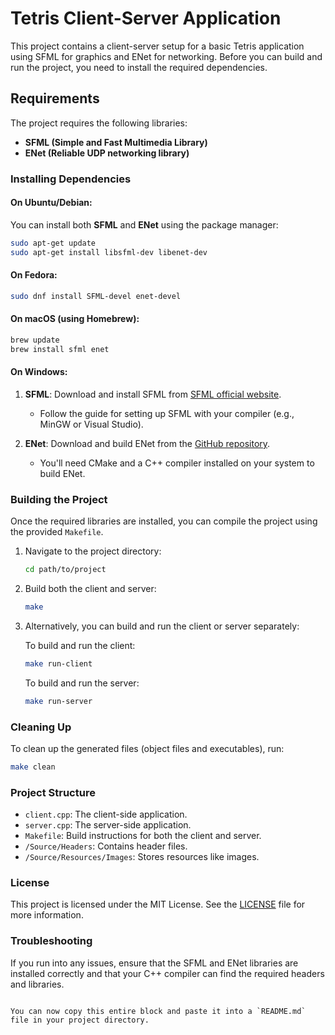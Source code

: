 # Tetris Client-Server Application

This project contains a client-server setup for a basic Tetris application using SFML for graphics and ENet for networking. Before you can build and run the project, you need to install the required dependencies.

## Requirements

The project requires the following libraries:

- **SFML (Simple and Fast Multimedia Library)**
- **ENet (Reliable UDP networking library)**

### Installing Dependencies

#### On Ubuntu/Debian:

You can install both **SFML** and **ENet** using the package manager:

```bash
sudo apt-get update
sudo apt-get install libsfml-dev libenet-dev
```

#### On Fedora:

```bash
sudo dnf install SFML-devel enet-devel
```

#### On macOS (using Homebrew):

```bash
brew update
brew install sfml enet
```

#### On Windows:

1. **SFML**: Download and install SFML from [SFML official website](https://www.sfml-dev.org/download.php).
   - Follow the guide for setting up SFML with your compiler (e.g., MinGW or Visual Studio).

2. **ENet**: Download and build ENet from the [GitHub repository](https://github.com/lsalzman/enet).
   - You'll need CMake and a C++ compiler installed on your system to build ENet.

### Building the Project

Once the required libraries are installed, you can compile the project using the provided `Makefile`.

1. Navigate to the project directory:

   ```bash
   cd path/to/project
   ```

2. Build both the client and server:

   ```bash
   make
   ```

3. Alternatively, you can build and run the client or server separately:

   To build and run the client:
   
   ```bash
   make run-client
   ```

   To build and run the server:

   ```bash
   make run-server
   ```

### Cleaning Up

To clean up the generated files (object files and executables), run:

```bash
make clean
```

### Project Structure

- `client.cpp`: The client-side application.
- `server.cpp`: The server-side application.
- `Makefile`: Build instructions for both the client and server.
- `/Source/Headers`: Contains header files.
- `/Source/Resources/Images`: Stores resources like images.

### License

This project is licensed under the MIT License. See the [LICENSE](LICENSE) file for more information.

### Troubleshooting

If you run into any issues, ensure that the SFML and ENet libraries are installed correctly and that your C++ compiler can find the required headers and libraries.
```

You can now copy this entire block and paste it into a `README.md` file in your project directory.